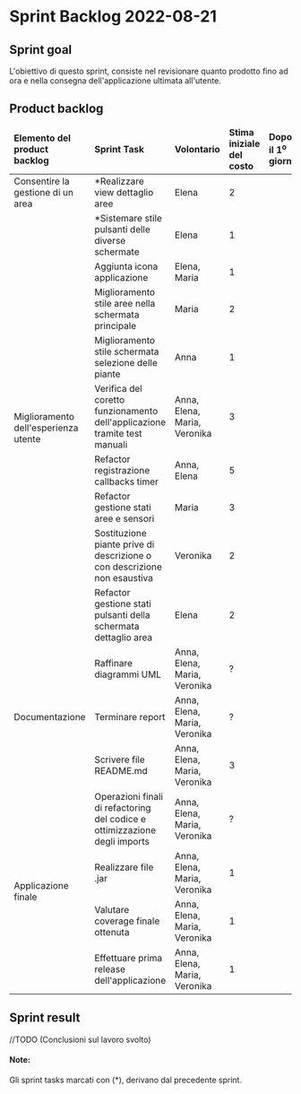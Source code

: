 # Sprint Backlog 2022-08-21
## Sprint goal
L'obiettivo di questo sprint, consiste nel revisionare quanto prodotto fino ad ora e nella consegna dell'applicazione ultimata all'utente.

## Product backlog
<table>
    <thead>
        <td><b>Elemento del product backlog</b></td>
        <td><b>Sprint Task</b></td>
        <td><b>Volontario</b></td>
        <td><b>Stima iniziale del costo</b></td>
        <td><b>Dopo il 1<sup>o</sup> giorno</b></td>
        <td><b>Dopo il 2<sup>o</sup> giorno</b></td>
        <td><b>Dopo il 3<sup>o</sup> giorno</b></td>
        <td><b>Dopo il 4<sup>o</sup> giorno</b></td>
        <td><b>Dopo il 5<sup>o</sup> giorno</b></td>
        <td><b>Dopo il 6<sup>o</sup> giorno</b></td>
        <td><b>Dopo il 7<sup>o</sup> giorno</b></td>
    </thead>
    <tbody>
        <tr>
            <td>Consentire la gestione di un area</td>
            <td>*Realizzare view dettaglio aree</td>
            <td>Elena</td>
            <td>2</td>
            <td></td>
            <td></td>
            <td></td>
            <td></td>
            <td></td>
            <td></td>
            <td></td>
        </tr>
        <tr>
            <td rowspan="9">Miglioramento dell'esperienza utente</td>
            <td>*Sistemare stile pulsanti delle diverse schermate</td>
            <td>Elena</td>
            <td>1</td>
            <td></td>
            <td></td>
            <td></td>
            <td></td>
            <td></td>
            <td></td>
            <td></td>
        </tr>
        <tr>
            <td>Aggiunta icona applicazione</td>
            <td>Elena, Maria</td>
            <td>1</td>
            <td></td>
            <td></td>
            <td></td>
            <td></td>
            <td></td>
            <td></td>
            <td></td>
        </tr>
        <tr>
            <td>Miglioramento stile aree nella schermata principale</td>
            <td>Maria</td>
            <td>2</td>
            <td></td>
            <td></td>
            <td></td>
            <td></td>
            <td></td>
            <td></td>
            <td></td>
        </tr>
        <tr>
            <td>Miglioramento stile schermata selezione delle piante</td>
            <td>Anna</td>
            <td>1</td>
            <td></td>
            <td></td>
            <td></td>
            <td></td>
            <td></td>
            <td></td>
            <td></td>
        </tr>
        <tr>
            <td>Verifica del coretto funzionamento dell'applicazione tramite test manuali</td>
            <td>Anna, Elena, Maria, Veronika</td>
            <td>3</td>
            <td></td>
            <td></td>
            <td></td>
            <td></td>
            <td></td>
            <td></td>
            <td></td>
        </tr>
        <tr>
            <td>Refactor registrazione callbacks timer</td>
            <td>Anna, Elena</td>
            <td>5</td>
            <td></td>
            <td></td>
            <td></td>
            <td></td>
            <td></td>
            <td></td>
            <td></td>
        </tr>
         <tr>
            <td>Refactor gestione stati aree e sensori</td>
            <td>Maria</td>
            <td>3</td>
            <td></td>
            <td></td>
            <td></td>
            <td></td>
            <td></td>
            <td></td>
            <td></td>
        </tr>
        <tr>
            <td>Sostituzione piante prive di descrizione o con descrizione non esaustiva</td>
            <td>Veronika</td>
            <td>2</td>
            <td></td>
            <td></td>
            <td></td>
            <td></td>
            <td></td>
            <td></td>
            <td></td>
        </tr>
         <tr>
            <td>Refactor gestione stati pulsanti della schermata dettaglio area</td>
            <td>Elena</td>
            <td>2</td>
            <td></td>
            <td></td>
            <td></td>
            <td></td>
            <td></td>
            <td></td>
            <td></td>
        </tr>
        <tr>
            <td rowspan="3">Documentazione</td>
            <td>Raffinare diagrammi UML</td>
            <td>Anna, Elena, Maria, Veronika</td>
            <td>?</td>
            <td></td>
            <td></td>
            <td></td>
            <td></td>
            <td></td>
            <td></td>
            <td></td>
        </tr>
        <tr>
            <td>Terminare report</td>
            <td>Anna, Elena, Maria, Veronika</td>
            <td>?</td>
            <td></td>
            <td></td>
            <td></td>
            <td></td>
            <td></td>
            <td></td>
            <td></td>
        </tr>
        <tr>
            <td>Scrivere file README.md</td>
            <td>Anna, Elena, Maria, Veronika</td>
            <td>3</td>
            <td></td>
            <td></td>
            <td></td>
            <td></td>
            <td></td>
            <td></td>
            <td></td>
        </tr>
        <tr>
            <td rowspan="4">Applicazione finale</td>
             <td>Operazioni finali di refactoring del codice e ottimizzazione degli imports</td>
            <td>Anna, Elena, Maria, Veronika</td>
            <td>?</td>
            <td></td>
            <td></td>
            <td></td>
            <td></td>
            <td></td>
            <td></td>
            <td></td>
        </tr>
        <tr>
            <td>Realizzare file .jar</td>
            <td>Anna, Elena, Maria, Veronika</td>
            <td>1</td>
            <td></td>
            <td></td>
            <td></td>
            <td></td>
            <td></td>
            <td></td>
            <td></td>
        </tr>
        <tr>
            <td>Valutare coverage finale ottenuta</td>
            <td>Anna, Elena, Maria, Veronika</td>
            <td>1</td>
            <td></td>
            <td></td>
            <td></td>
            <td></td>
            <td></td>
            <td></td>
            <td></td>
        </tr>
        <tr>
            <td>Effettuare prima release dell'applicazione</td>
            <td>Anna, Elena, Maria, Veronika</td>
            <td>1</td>
            <td></td>
            <td></td>
            <td></td>
            <td></td>
            <td></td>
            <td></td>
            <td></td>
        </tr>
    </tbody>
</table>

## Sprint result
//TODO (Conclusioni sul lavoro svolto)

#### Note:
Gli sprint tasks marcati con (*), derivano dal precedente sprint.
